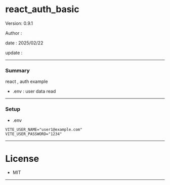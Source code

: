 # react_auth_basic

 Version: 0.9.1

 Author  : 

 date    : 2025/02/22 

 update  :

***
### Summary

react , auth example

* .env : user data read


***
### Setup
* .env

```
VITE_USER_NAME="user1@example.com"
VITE_USER_PASSWORD="1234"
```

***
# License

* MIT

***
